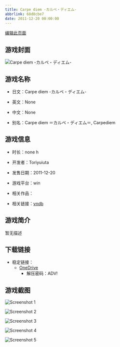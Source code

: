 ```yaml
---
title: Carpe diem -カルペ・ディエム-
abbrlink: 68d8cbe7
date: 2011-12-20 00:00:00
---
```

[编辑此页面](https://github.com/ACG-3/ADV3-source/blob/main/source/_posts/games/Carpe%20Diem.md)

## 游戏封面

![Carpe diem -カルペ・ディエム-](https://pan.timero.xyz/onedrive/img_lib_001/Carpe%20Diem_cover.avif)


## 游戏名称

- 日文：Carpe diem -カルペ・ディエム-
- 英文：None
- 中文：None

- 别名：Carpe diem ＝カルペ・ディエム＝, Carpediem


## 游戏信息

- 时长：none h
- 开发者：Toriyuiuta
- 发售日期：2011-12-20
- 游戏平台：win
- 相关作品：

- 相关链接：[vndb](https://vndb.org/v11629)


## 游戏简介

暂无描述


## 下载链接

- 稳定链接：
    - [OneDrive](https://pan.timero.xyz/onedrive/adv_lib_001/Carpe%20Diem)
        - 解压密码：ADV!



## 游戏截图


![Screenshot 1](https://pan.timero.xyz/onedrive/img_lib_001/Carpe%20Diem_Screenshot_1.avif)

![Screenshot 2](https://pan.timero.xyz/onedrive/img_lib_001/Carpe%20Diem_Screenshot_2.avif)

![Screenshot 3](https://pan.timero.xyz/onedrive/img_lib_001/Carpe%20Diem_Screenshot_3.avif)

![Screenshot 4](https://pan.timero.xyz/onedrive/img_lib_001/Carpe%20Diem_Screenshot_4.avif)

![Screenshot 5](https://pan.timero.xyz/onedrive/img_lib_001/Carpe%20Diem_Screenshot_5.avif)

